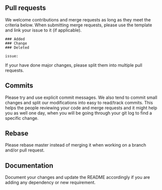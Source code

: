 
## Pull requests

We welcome contributions and merge requests as long as they meet the criteria below. When submitting merge requests, please use the template and link your issue to it (if applicable).
```
### Added
### Change
### Deleted

issue:
```
If your have done major changes, please split them into multiple pull requests.

## Commits

Please try and use explicit commit messages. We also tend to commit small changes and split our modifications into easy to read/track commits. This helps the people reviewing your code and merge requests and it might help you as well one day, when you will be going through your git log to find a specific change.

## Rebase

Please rebase master instead of merging it when working on a branch and/or pull request.

## Documentation

Document your changes and update the README accordingly if you are adding any dependency or new requirement.
